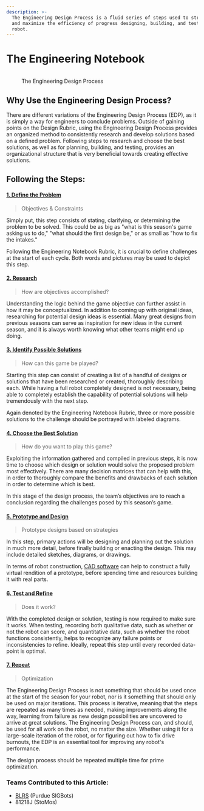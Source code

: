 ```yaml
---
description: >-
  The Engineering Design Process is a fluid series of steps used to streamline
  and maximize the efficiency of progress designing, building, and testing a
  robot.
---
```


# The Engineering Notebook

<figure><img src="../../.gitbook/assets/image (263).png" alt=""><figcaption><p>The Engineering Design Process</p></figcaption></figure>

## Why Use the Engineering Design Process?

There are different variations of the Engineering Design Process (EDP), as it is simply a way for engineers to conclude problems. Outside of gaining points on the Design Rubric, using the Engineering Design Process provides an organized method to consistently research and develop solutions based on a defined problem. Following steps to research and choose the best solutions, as well as for planning, building, and testing, provides an organizational structure that is very beneficial towards creating effective solutions.&#x20;

## Following the Steps:

#### [1. Define the Problem](identify.md)

> Objectives & Constraints

Simply put, this step consists of stating, clarifying, or determining the problem to be solved. This could be as big as "what is this season's game asking us to do," "what should the first design be," or as small as "how to fix the intakes."&#x20;

Following the Engineering Notebook Rubric, it is crucial to define challenges at the start of each cycle. Both words and pictures may be used to depict this step.

#### [2. Research](brainstorm.md)

> How are objectives accomplished?&#x20;

Understanding the logic behind the game objective can further assist in how it may be conceptualized. In addition to coming up with original ideas, researching for potential design ideas is essential. Many great designs from previous seasons can serve as inspiration for new ideas in the current season, and it is always worth knowing what other teams might end up doing.&#x20;

#### [3. Identify Possible Solutions](brainstorm.md)

> How can this game be played?

Starting this step can consist of creating a list of a handful of designs or solutions that have been  researched or created, thoroughly describing each. While having a full robot completely designed is not necessary, being able to completely establish the capability of potential solutions will help tremendously with the next step.&#x20;

Again denoted by the Engineering Notebook Rubric, three or more possible solutions to the challenge should be portrayed with labeled diagrams.&#x20;

#### [4. Choose the Best Solution](select.md)

> How do you want to play this game?

Exploiting the information gathered and compiled in previous steps, it is now time to choose which design or solution would solve the proposed problem most effectively. There are many decision matrices that can help with this, in order to thoroughly compare the benefits and drawbacks of each solution in order to determine which is best.

&#x20;In this stage of the design process, the team’s objectives are to reach a conclusion regarding the challenges posed by this season’s game.

#### [5. Prototype and Design](build.md)

> Prototype designs based on strategies

In this step, primary actions will be designing and planning out the solution in much more detail, before finally building or enacting the design. This may include detailed sketches, diagrams, or drawings.

In terms of robot construction, [CAD software](../../vex-cad/making-a-chassis/) can help to construct a fully virtual rendition of a prototype, before spending time and resources building it with real parts. &#x20;

#### [6. Test and Refine](test.md)

> Does it work?

With the completed design or solution, testing is now required to make sure it works. When testing, recording both qualitative data, such as whether or not the robot can score, and quantitative data, such as whether the robot functions consistently, helps to recognize any failure points or inconsistencies to refine. Ideally, repeat this step until every recorded data-point is optimal.

#### [7. Repeat](management.md)

> Optimization

The Engineering Design Process is not something that should be used once at the start of the season for your robot, nor is it something that should only be used on major iterations. This process is iterative, meaning that the steps are repeated as many times as needed, making improvements along the way, learning from failure as new design possibilities are uncovered to arrive at great solutions. The Engineering Design Process can, and should, be used for all work on the robot, no matter the size. Whether using it for a large-scale iteration of the robot, or for figuring out how to fix drive burnouts, the EDP is an essential tool for improving any robot's performance.

The design process should be repeated multiple time for prime optimization.&#x20;



### Teams Contributed to this Article:

* [BLRS](https://purduesigbots.com/) (Purdue SIGBots)
* 81218J (StoMos)
